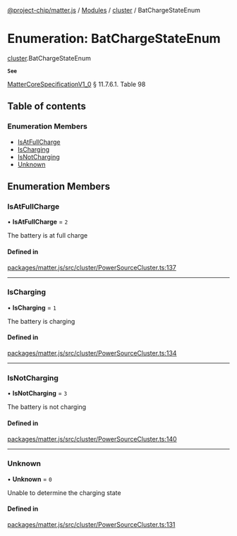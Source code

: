[@project-chip/matter.js](../README.md) / [Modules](../modules.md) / [cluster](../modules/cluster.md) / BatChargeStateEnum

# Enumeration: BatChargeStateEnum

[cluster](../modules/cluster.md).BatChargeStateEnum

**`See`**

[MatterCoreSpecificationV1_0](../interfaces/spec.MatterCoreSpecificationV1_0.md) § 11.7.6.1. Table 98

## Table of contents

### Enumeration Members

- [IsAtFullCharge](cluster.BatChargeStateEnum.md#isatfullcharge)
- [IsCharging](cluster.BatChargeStateEnum.md#ischarging)
- [IsNotCharging](cluster.BatChargeStateEnum.md#isnotcharging)
- [Unknown](cluster.BatChargeStateEnum.md#unknown)

## Enumeration Members

### IsAtFullCharge

• **IsAtFullCharge** = ``2``

The battery is at full charge

#### Defined in

[packages/matter.js/src/cluster/PowerSourceCluster.ts:137](https://github.com/project-chip/matter.js/blob/5bdbf8d/packages/matter.js/src/cluster/PowerSourceCluster.ts#L137)

___

### IsCharging

• **IsCharging** = ``1``

The battery is charging

#### Defined in

[packages/matter.js/src/cluster/PowerSourceCluster.ts:134](https://github.com/project-chip/matter.js/blob/5bdbf8d/packages/matter.js/src/cluster/PowerSourceCluster.ts#L134)

___

### IsNotCharging

• **IsNotCharging** = ``3``

The battery is not charging

#### Defined in

[packages/matter.js/src/cluster/PowerSourceCluster.ts:140](https://github.com/project-chip/matter.js/blob/5bdbf8d/packages/matter.js/src/cluster/PowerSourceCluster.ts#L140)

___

### Unknown

• **Unknown** = ``0``

Unable to determine the charging state

#### Defined in

[packages/matter.js/src/cluster/PowerSourceCluster.ts:131](https://github.com/project-chip/matter.js/blob/5bdbf8d/packages/matter.js/src/cluster/PowerSourceCluster.ts#L131)

